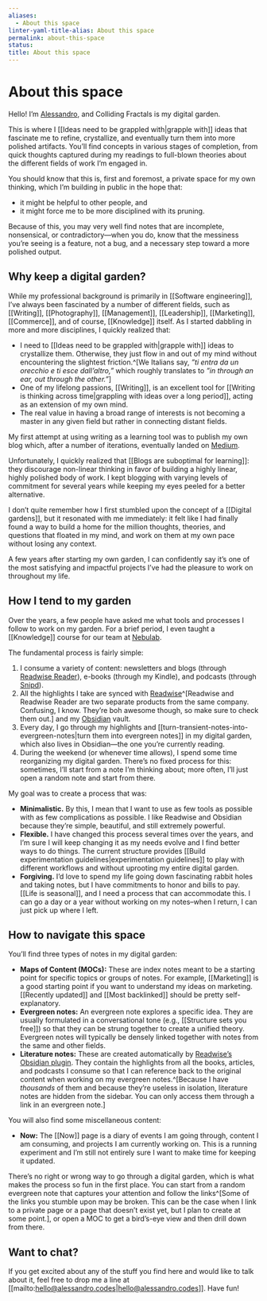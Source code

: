 ```yaml
---
aliases:
  - About this space
linter-yaml-title-alias: About this space
permalink: about-this-space
status: 
title: About this space
---
```

# About this space

Hello! I’m [Alessandro](https://alessandro.codes), and Colliding Fractals is my digital garden.

This is where I [[Ideas need to be grappled with|grapple with]] ideas that fascinate me to refine, crystallize, and eventually turn them into more polished artifacts. You’ll find concepts in various stages of completion, from quick thoughts captured during my readings to full-blown theories about the different fields of work I’m engaged in.

You should know that this is, first and foremost, a private space for my own thinking, which I’m building in public in the hope that:

- it might be helpful to other people, and
- it might force me to be more disciplined with its pruning.

Because of this, you may very well find notes that are incomplete, nonsensical, or contradictory—when you do, know that the messiness you’re seeing is a feature, not a bug, and a necessary step toward a more polished output.

## Why keep a digital garden?

While my professional background is primarily in [[Software engineering]], I’ve always been fascinated by a number of different fields, such as [[Writing]], [[Photography]], [[Management]], [[Leadership]], [[Marketing]], [[Commerce]], and of course, [[Knowledge]] itself. As I started dabbling in more and more disciplines, I quickly realized that:

- I need to [[Ideas need to be grappled with|grapple with]] ideas to crystallize them. Otherwise, they just flow in and out of my mind without encountering the slightest friction.^[We Italians say, _”ti entra da un orecchio e ti esce dall’altro,”_ which roughly translates to _”in through an ear, out through the other.”_]
- One of my lifelong passions, [[Writing]], is an excellent tool for [[Writing is thinking across time|grappling with ideas over a long period]], acting as an extension of my own mind.
- The real value in having a broad range of interests is not becoming a master in any given field but rather in connecting distant fields.

My first attempt at using writing as a learning tool was to publish my own blog which, after a number of iterations, eventually landed on [Medium](https://medium.com/@aldesantis).

Unfortunately, I quickly realized that [[Blogs are suboptimal for learning]]: they discourage non-linear thinking in favor of building a highly linear, highly polished body of work. I kept blogging with varying levels of commitment for several years while keeping my eyes peeled for a better alternative.

I don’t quite remember how I first stumbled upon the concept of a [[Digital gardens]], but it resonated with me immediately: it felt like I had finally found a way to build a home for the million thoughts, theories, and questions that floated in my mind, and work on them at my own pace without losing any context.

A few years after starting my own garden, I can confidently say it’s one of the most satisfying and impactful projects I’ve had the pleasure to work on throughout my life.

## How I tend to my garden

Over the years, a few people have asked me what tools and processes I follow to work on my garden. For a brief period, I even taught a [[Knowledge]] course for our team at [Nebulab](https://nebulab.com).

The fundamental process is fairly simple:

1. I consume a variety of content: newsletters and blogs (through [Readwise Reader](https://readwise.io/read)), e-books (through my Kindle), and podcasts (through [Snipd](https://www.snipd.com/)).
2. All the highlights I take are synced with [Readwise](https://readwise.io)^[Readwise and Readwise Reader are two separate products from the same company. Confusing, I know. They’re boh awesome though, so make sure to check them out.] and my [Obsidian](https://obsidian.md) vault.
3. Every day, I go through my highlights and [[turn-transient-notes-into-evergreen-notes|turn them into evergreen notes]] in my digital garden, which also lives in Obsidian—the one you’re currently reading.
4. During the weekend (or whenever time allows), I spend some time reorganizing my digital garden. There’s no fixed process for this: sometimes, I’ll start from a note I’m thinking about; more often, I’ll just open a random note and start from there.

My goal was to create a process that was:

- **Minimalistic.** By this, I mean that I want to use as few tools as possible with as few complications as possible. I like Readwise and Obsidian because they’re simple, beautiful, and still extremely powerful.
- **Flexible.** I have changed this process several times over the years, and I’m sure I will keep changing it as my needs evolve and I find better ways to do things. The current structure provides [[Build experimentation guidelines|experimentation guidelines]] to play with different workflows and without uprooting my entire digital garden.
- **Forgiving.** I’d love to spend my life going down fascinating rabbit holes and taking notes, but I have commitments to honor and bills to pay. [[Life is seasonal]], and I need a process that can accommodate this. I can go a day or a year without working on my notes–when I return, I can just pick up where I left.

## How to navigate this space

You’ll find three types of notes in my digital garden:

- **Maps of Content (MOCs):** These are index notes meant to be a starting point for specific topics or groups of notes. For example, [[Marketing]] is a good starting point if you want to understand my ideas on marketing. [[Recently updated]] and [[Most backlinked]] should be pretty self-explanatory.
- **Evergreen notes:** An evergreen note explores a specific idea. They are usually formulated in a conversational tone (e.g., [[Structure sets you free]]) so that they can be strung together to create a unified theory. Evergreen notes will typically be densely linked together with notes from the same and other fields.
- **Literature notes:** These are created automatically by [Readwise’s Obsidian plugin](https://github.com/readwiseio/obsidian-readwise). They contain the highlights from all the books, articles, and podcasts I consume so that I can reference back to the original content when working on my evergreen notes.^[Because I have _thousands_ of them and because they’re useless in isolation, literature notes are hidden from the sidebar. You can only access them through a link in an evergreen note.]

You will also find some miscellaneous content:

- **Now:** The [[Now]] page is a diary of events I am going through, content I am consuming, and projects I am currently working on. This is a running experiment and I’m still not entirely sure I want to make time for keeping it updated.

There’s no right or wrong way to go through a digital garden, which is what makes the process so fun in the first place. You can start from a random evergreen note that captures your attention and follow the links^[Some of the links you stumble upon may be broken. This can be the case when I link to a private page or a page that doesn’t exist yet, but I plan to create at some point.], or open a MOC to get a bird’s-eye view and then drill down from there.

## Want to chat?

If you get excited about any of the stuff you find here and would like to talk about it, feel free to drop me a line at [[mailto:hello@alessandro.codes|hello@alessandro.codes]]. Have fun!
